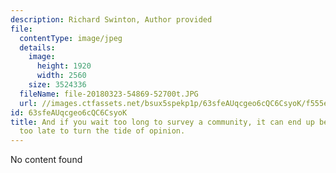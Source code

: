 ```yaml
---
description: Richard Swinton, Author provided
file:
  contentType: image/jpeg
  details:
    image:
      height: 1920
      width: 2560
    size: 3524336
  fileName: file-20180323-54869-52700t.JPG
  url: //images.ctfassets.net/bsux5spekp1p/63sfeAUqcgeo6cQC6CsyoK/f555e49bd66fcb517a15cfdc23b69843/file-20180323-54869-52700t.JPG
id: 63sfeAUqcgeo6cQC6CsyoK
title: And if you wait too long to survey a community, it can end up being too be
  too late to turn the tide of opinion.
---
```

No content found